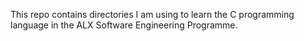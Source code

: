 This repo contains directories I am using to learn the C programming language in the ALX Software Engineering Programme.
